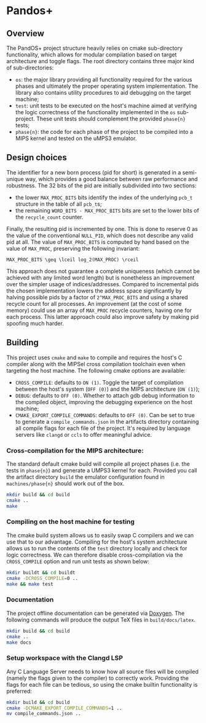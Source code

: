 # Pandos+

## Overview

The PandOS+ project structure heavily relies on cmake sub-directory
functionality, which allows for modular compilation based on target architecture
and toggle flags. The root directory contains three major kind of
sub-directories:

- `os`: the major library providing all functionality required for the various
  phases and ultimately the proper operating system implementation. The library
  also contains utility procedures to aid debugging on the target machine;
- `test`: unit tests to be executed on the host's machine aimed at verifying the
  logic correctness of the functionality implemented in the `os` sub-project.
  These unit tests should complement the provided `phase{n}` tests;
- `phase{n}`: the code for each phase of the project to be compiled into a MIPS
  kernel and tested on the uMPS3 emulator.

## Design choices

The identifier for a new born process (pid for short) is generated in a
semi-unique way, which provides a good balance between raw performance and
robustness. The 32 bits of the pid are initially subdivided into two sections:

- the lower `MAX_PROC_BITS` bits identify the index of the underlying `pcb_t`
  structure in the table of all `pcb_t`s;
- the remaining `WORD_BITS - MAX_PROC_BITS` bits are set to the lower bits of
  the `recycle_count` counter.

Finally, the resulting pid is incremented by one. This is done to reserve 0 as
the value of the conventional `NULL_PID`, which does not describe any valid pid
at all. The value of `MAX_PROC_BITS` is computed by hand based on the value of
`MAX_PROC`, preserving the following invariant:

```
MAX_PROC_BITS \geq \lceil log_2(MAX_PROC) \rceil
```

This approach does not guarantee a complete uniqueness (which cannot be achieved
with any limited word length) but is nonetheless an improvement over the simpler
usage of indices/addresses. Compared to incremental pids the chosen implementation
lowers the address space significantly by halving possible pids by a factor of
`2^MAX_PROC_BITS` and using a shared recycle count for all processes. An
improvement (at the cost of some memory) could use an array of `MAX_PROC`
recycle counters, having one for each process. This latter approach could also
improve safety by making pid spoofing much harder.

## Building

This project uses `cmake` and `make` to compile and requires the host's C
compiler along with the MIPSel cross compilation toolchain even when targeting
the host machine. The following cmake options are available:

- `CROSS_COMPILE`: defaults to `ON (1)`. Toggle the target of compilation
  between the host's system (`OFF (0)`) and the MIPS architecture (`ON (1)`);
- `DEBUG`: defaults to `OFF (0)`. Whether to attach gdb debug information to the
  compiled object, improving the debugging experience on the host machine;
- `CMAKE_EXPORT_COMPILE_COMMANDS`: defaults to `OFF (0)`. Can be set to true to
  generate a `compile_commands.json` in the artifacts directory containing all
  compile flags for each file of the project. It's required by language servers
  like `clangd` or `ccls` to offer meaningful advice.

### Cross-compilation for the MIPS architecture:

The standard default cmake build will compile all project phases (i.e. the tests
in `phase{n}`) and generate a UMPS3 kernel for each. Provided you call the
artifact directory `build` the emulator configuration found in
`machines/phase{n}` should work out of the box.

```sh
mkdir build && cd build
cmake ..
make
```

### Compiling on the host machine for testing

The cmake build system allows us to easily swap C compilers and we can use that
to our advantage. Compiling for the host's system architecture allows us to run
the contents of the `test` directory locally and check for logic correctness. We
can therefore disable cross-compilation via the `CROSS_COMPILE` option and run
unit tests as shown below:

```sh
mkdir buildt && cd buildt
cmake -DCROSS_COMPILE=0 ..
make && make test
```

### Documentation

The project offline documentation can be generated via
[Doxygen](https://www.doxygen.nl). The following commands will produce the
output TeX files in `build/docs/latex`.

```sh
mkdir build && cd build
cmake ..
make docs
```

### Setup workspace with the Clangd LSP

Any C Language Server needs to know how all source files will be compiled
(namely the flags given to the compiler) to correctly work. Providing the flags
for each file can be tedious, so using the cmake builtin functionality is
preferred:

```sh
mkdir build && cd build
cmake -DCMAKE_EXPORT_COMPILE_COMMANDS=1 ..
mv compile_commands.json ..
```
